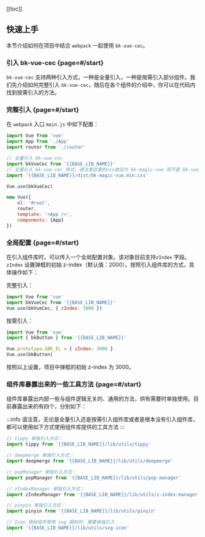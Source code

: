 [[toc]]

## 快速上手

本节介绍如何在项目中结合 `webpack` 一起使用 `bk-vue-cec`。

### 引入 bk-vue-cec {page=#/start}

`bk-vue-cec` 支持两种引入方式，一种是全量引入，一种是按需引入部分组件。我们先介绍如何完整引入 `bk-vue-cec`，随后在各个组件的介绍中，你可以在代码内找到按需引入的方法。

### 完整引入 {page=#/start}

在 `webpack` 入口 `main.js` 中如下配置：

```js
import Vue from 'vue'
import App from './App'
import router from './router'

// 全量引入 bk-vue-cec
import bkVueCec from '{{BASE_LIB_NAME}}'
// 全量引入 bk-vue-cec 样式，请注意这里的css依旧为 bk-magic-vue 而不是 bk-vue-cec
import '{{BASE_LIB_NAME}}/dist/bk-magic-vue.min.css'

Vue.use(bkVueCec)

new Vue({
    el: '#root',
    router,
    template: '<App />',
    components: {App}
})
```

### 全局配置 {page=#/start}

在引入组件库时，可以传入一个全局配置对象。该对象目前支持`zIndex` 字段。`zIndex` 设置弹框的初始 z-index（默认值：2000）。按照引入组件库的方式，具体操作如下：

完整引入：

```js
import Vue from 'vue'
import bkVueCec from '{{BASE_LIB_NAME}}'
Vue.use(bkVueCec, { zIndex: 3000 })
```

按需引入：

```js
import Vue from 'vue'
import { bkButton } from '{{BASE_LIB_NAME}}'

Vue.prototype.$BK_EL = { zIndex: 3000 }
Vue.use(bkButton)
```

按照以上设置，项目中弹框的初始 z-index 为 3000。

### 组件库暴露出来的一些工具方法 {page=#/start}

组件库暴露出内部一些与组件逻辑无关的、通用的方法，供有需要时单独使用。目前暴露出来的有四个，分别如下：

:::info
请注意，无论是全量引入还是按需引入组件库或者是根本没有引入组件库，都可以使用如下方式使用组件库提供的工具方法
:::

```js
// tippy 单独引入方式：
import tippy from '{{BASE_LIB_NAME}}/lib/utils/tippy'

// deepmerge 单独引入方式：
import deepmerge from '{{BASE_LIB_NAME}}/lib/utils/deepmerge'

// popManager 单独引入方式：
import popManager from '{{BASE_LIB_NAME}}/lib/utils/pop-manager'

// zIndexManager 单独引入方式：
import zIndexManager from '{{BASE_LIB_NAME}}/lib/utils/z-index-manager'

// pinyin 单独引入方式：
import pinyin from '{{BASE_LIB_NAME}}/lib/utils/pinyin'

// Icon 图标组件使用 svg 图标时，需要单独引入
import '{{BASE_LIB_NAME}}/lib/utils/svg-icon'
```
